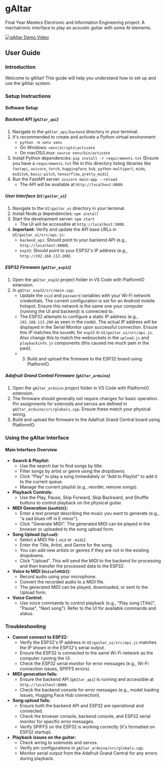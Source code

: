 # gAItar
Final Year Masters Electronic and Information Engineering project: A mechatronic interface to play an acoustic guitar with some AI elements.

[![gAItar Demo Video](https://img.youtube.com/vi/pzkTf3Y7SAQ/0.jpg)](https://youtu.be/pzkTf3Y7SAQ)

## User Guide

### Introduction
Welcome to gAItar! This guide will help you understand how to set up and use the gAItar system.

### Setup Instructions

#### Software Setup

##### Backend API (`gAItar_api`)
1.  Navigate to the `gAItar_api/backend` directory in your terminal.
2.  It's recommended to create and activate a Python virtual environment:
    *   `python -m venv venv`
    *   On Windows: `venv\Scripts\activate`
    *   On macOS/Linux: `source venv/bin/activate`
3.  Install Python dependencies: `pip install -r requirements.txt` (Ensure you have a `requirements.txt` file in this directory listing libraries like `fastapi`, `uvicorn`, `torch`, `huggingface_hub`, `python-multipart`, `mido`, `miditok`, `basic-pitch`, `tensorflow`, `pretty_midi`).
4.  Run the FastAPI server: `uvicorn main:app --reload`
    *   The API will be available at `http://localhost:8000`.

##### User Interface (`UI/gaitar_ui`)
1.  Navigate to the `UI/gaitar_ui` directory in your terminal.
2.  Install Node.js dependencies: `npm install`
3.  Start the development server: `npm start`
    *   The UI will be accessible at `http://localhost:3000`.
4.  **Important:** Verify and update the API base URLs in `UI/gaitar_ui/src/api.js`:
    *   `backend_api`: Should point to your backend API (e.g., `http://localhost:8000`).
    *   `esp32`: Should point to your ESP32's IP address (e.g., `http://192.168.113.200`).

##### ESP32 Firmware (`gAItar_esp32`)
1.  Open the `gAItar_esp32` project folder in VS Code with PlatformIO extension.
2.  In `gAItar_esp32/src/main.cpp`:
    *   Update the `ssid` and `password` variables with your Wi-Fi network credentials. The current configuration is set for an Android mobile hotspot. Ensure this network is the same one your computer (running the UI and backend) is connected to.
    *   The ESP32 attempts to configure a static IP address (e.g., `192.168.113.200` as seen in the code). The actual IP address will be displayed in the Serial Monitor upon successful connection. Ensure this IP matches the `baseURL` for `esp32` in `UI/gaitar_ui/src/api.js`. Also change this to match the websockets in the `upload.js` and `playbackinfo.js` components (this caused me much pain in the past).
    *   3.  Build and upload the firmware to the ESP32 board using PlatformIO.

##### Adafruit Grand Central Firmware (`gAItar_arduino`)
1.  Open the `gAItar_arduino` project folder in VS Code with PlatformIO extension.
2.  The firmware should generally not require changes for basic operation. Pin assignments for solenoids and servos are defined in `gAItar_arduino/src/globals.cpp`. Ensure these match your physical wiring.
3.  Build and upload the firmware to the Adafruit Grand Central board using PlatformIO.

### Using the gAItar Interface

#### Main Interface Overview
*   **Search & Playlist:**
    *   Use the search bar to find songs by title.
    *   Filter songs by artist or genre using the dropdowns.
    *   Click "Play" to play a song immediately or "Add to Playlist" to add it to the current queue.
    *   Manage the current playlist (e.g., reorder, remove songs).
*   **Playback Controls:**
    *   Use the Play, Pause, Skip Forward, Skip Backward, and Shuffle buttons to control playback on the physical guitar.
*   **MIDI Generation (`GenMIDI`):**
    *   Enter a text prompt describing the music you want to generate (e.g., "a sad blues riff in E minor").
    *   Click "Generate MIDI". The generated MIDI can be played in the browser or uploaded to the song upload form.
*   **Song Upload (`Upload`):**
    *   Select a MIDI file (`.mid` or `.midi`).
    *   Enter the Title, Artist, and Genre for the song.
    *   You can add new artists or genres if they are not in the existing dropdowns.
    *   Click "Upload". This will send the MIDI to the backend for processing and then transfer the processed data to the ESP32.
*   **Voice to MIDI (`VoiceToMIDI`):**
    *   Record audio using your microphone.
    *   Convert the recorded audio to a MIDI file.
    *   The generated MIDI can be played, downloaded, or sent to the Upload form.
*   **Voice Control:**
    *   Use voice commands to control playback (e.g., "Play song [Title]", "Pause", "Next song"). Refer to the UI for available commands and status.

### Troubleshooting
*   **Cannot connect to ESP32:**
    *   Verify the ESP32's IP address in `UI/gaitar_ui/src/api.js` matches the IP shown in the ESP32's serial output.
    *   Ensure the ESP32 is connected to the same Wi-Fi network as the computer running the UI.
    *   Check the ESP32 serial monitor for error messages (e.g., Wi-Fi connection issues, SPIFFS errors).
*   **MIDI generation fails:**
    *   Ensure the backend API (`gAItar_api`) is running and accessible at `http://localhost:8000`.
    *   Check the backend console for error messages (e.g., model loading issues, Hugging Face Hub connection).
*   **Song upload fails:**
    *   Ensure both the backend API and ESP32 are operational and connected.
    *   Check the browser console, backend console, and ESP32 serial monitor for specific error messages.
    *   Verify SPIFFS on the ESP32 is working correctly (it's formatted on ESP32 startup).
*   **Playback issues on the guitar:**
    *   Check wiring to solenoids and servos.
    *   Verify pin configurations in `gAItar_arduino/src/globals.cpp`.
    *   Monitor serial output from the Adafruit Grand Central for any errors during playback.
